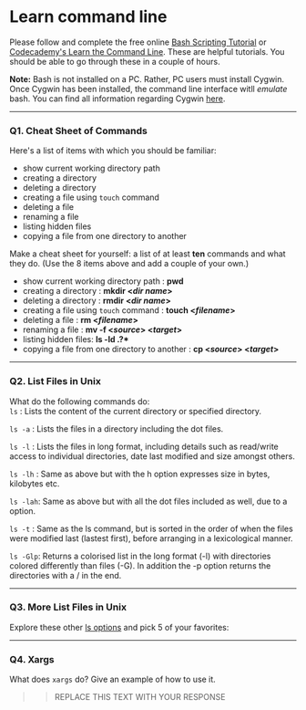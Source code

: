 # Learn command line

Please follow and complete the free online [Bash Scripting Tutorial](https://ryanstutorials.net/bash-scripting-tutorial/) or [Codecademy's Learn the Command Line](https://www.codecademy.com/learn/learn-the-command-line). These are helpful tutorials. You should be able to go through these in a couple of hours.

**Note:** Bash is not installed on a PC. Rather, PC users must install Cygwin. Once Cygwin has been installed, the command line interface witll _emulate_ bash. You can find all information regarding Cygwin [here](https://www.cygwin.com/).

---

### Q1.  Cheat Sheet of Commands  

Here's a list of items with which you should be familiar:  
* show current working directory path
* creating a directory
* deleting a directory
* creating a file using `touch` command
* deleting a file
* renaming a file
* listing hidden files
* copying a file from one directory to another

Make a cheat sheet for yourself: a list of at least **ten** commands and what they do.  (Use the 8 items above and add a couple of your own.)  

* show current working directory path : **pwd**
* creating a directory : **mkdir <_dir name_>**
* deleting a directory : **rmdir <_dir name_>**
* creating a file using `touch` command : **touch <_filename_>**
* deleting a file : **rm <_filename_>**
* renaming a file : **mv -f <_source_> <_target_>**
* listing hidden files: __ls -ld .?*__
* copying a file from one directory to another : **cp <_source_> <_target_>**

---

### Q2.  List Files in Unix   

What do the following commands do:  
`ls`     : Lists the content of the current directory or specified directory.

`ls -a`  : Lists the files in a directory including the dot files. 

`ls -l`  : Lists the files in long format, including details such as read/write access to individual directories, date last modified and size amongst others.

`ls -lh` : Same as above but with the h option expresses size in bytes, kilobytes etc. 

`ls -lah`: Same as above but with all the dot files included as well, due to a option.

`ls -t`  : Same as the ls command, but is sorted in the order of when the files were modified last (lastest first), before arranging in a lexicological manner.

`ls -Glp`: Returns a colorised list in the long format (-l) with directories colored differently than files (-G). In addition the -p option returns the directories with a / in the end. 


---

### Q3.  More List Files in Unix  

Explore these other [ls options](http://www.techonthenet.com/unix/basic/ls.php) and pick 5 of your favorites:



---

### Q4.  Xargs   

What does `xargs` do? Give an example of how to use it.

> > REPLACE THIS TEXT WITH YOUR RESPONSE

 

